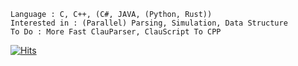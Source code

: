     Language : C, C++, (C#, JAVA, (Python, Rust))
    Interested in : (Parallel) Parsing, Simulation, Data Structure
    To Do : More Fast ClauParser, ClauScript To CPP
 [![Hits](https://hits.seeyoufarm.com/api/count/incr/badge.svg?url=https://github.com/vztpv)](https://hits.seeyoufarm.com)                      
